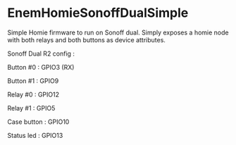 # EnemHomieSonoffDualSimple
Simple Homie firmware to run on Sonoff dual.
Simply exposes a homie node with both relays and both buttons as device attributes.

Sonoff Dual R2 config :

Button #0 : GPIO3 (RX)

Button #1 : GPIO9

Relay #0 : GPIO12

Relay #1 : GPIO5

Case button : GPIO10

Status led : GPIO13
